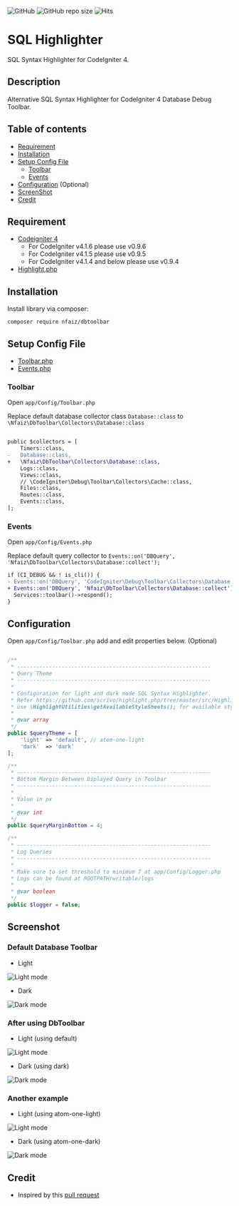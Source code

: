 ![GitHub](https://img.shields.io/github/license/nfaiz/dbtoolbar)
![GitHub repo size](https://img.shields.io/github/repo-size/nfaiz/dbtoolbar?label=size)
![Hits](https://hits.seeyoufarm.com/api/count/incr/badge.svg?url=nfaiz/dbtoolbar)

# SQL Highlighter
SQL Syntax Highlighter for CodeIgniter 4.

## Description
Alternative SQL Syntax Highlighter for CodeIgniter 4 Database Debug Toolbar.

## Table of contents
  * [Requirement](#requirement)
  * [Installation](#installation)
  * [Setup Config File](#setup-config-file)
    * [Toolbar](#toolbar)
    * [Events](#events)
  * [Configuration](#configuration) (Optional)
  * [ScreenShot](#screenshot)
  * [Credit](#credit)


## Requirement
* [Codeigniter 4](https://github.com/codeigniter4/CodeIgniter4)
  * For CodeIgniter v4.1.6 please use v0.9.6
  * For CodeIgniter v4.1.5 please use v0.9.5
  * For CodeIgniter v4.1.4 and below please use v0.9.4
* [Highlight.php](https://github.com/scrivo/highlight.php)


## Installation
Install library via composer:

    composer require nfaiz/dbtoolbar


## Setup Config File

* [Toolbar.php](#toolbar)
* [Events.php](#events)


### Toolbar
Open `app/Config/Toolbar.php`

Replace default database collector class `Database::class` to `\Nfaiz\DbToolbar\Collectors\Database::class`

```diff

public $collectors = [
    Timers::class,
-   Database::class,
+   \Nfaiz\DbToolbar\Collectors\Database::class,
    Logs::class,
    Views::class,
    // \CodeIgniter\Debug\Toolbar\Collectors\Cache::class,
    Files::class,
    Routes::class,
    Events::class,
];
```

### Events
Open `app/Config/Events.php`

Replace default query collector to `Events::on('DBQuery', 'Nfaiz\DbToolbar\Collectors\Database::collect');`

```diff
if (CI_DEBUG && ! is_cli()) {
- Events::on('DBQuery', 'CodeIgniter\Debug\Toolbar\Collectors\Database::collect');
+ Events::on('DBQuery', 'Nfaiz\DbToolbar\Collectors\Database::collect');
  Services::toolbar()->respond();
}
```


## Configuration

Open `app/Config/Toolbar.php` add and edit properties below. (Optional)

```php

/**
 * -------------------------------------------------------------
 * Query Theme
 * -------------------------------------------------------------
 * 
 * Configuration for light and dark mode SQL Syntax Highlighter.
 * Refer https://github.com/scrivo/highlight.php/tree/master/src/Highlight/styles or
 * use \HighlightUtilities\getAvailableStyleSheets(); for available stylesheets.
 *
 * @var array
 */
public $queryTheme = [
    'light' => 'default', // atom-one-light
    'dark'  => 'dark'
];

/**
 * -------------------------------------------------------------
 * Bottom Margin Between Diplayed Query in Toolbar
 * -------------------------------------------------------------
 * 
 * Value in px
 * 
 * @var int
 */
public $queryMarginBottom = 4;

/**
 * -------------------------------------------------------------
 * Log Queries
 * -------------------------------------------------------------
 *
 * Make sure to set threshold to minimum 7 at app/Config/Logger.php
 * Logs can be found at ROOTPATH/writable/logs
 *
 * @var boolean
 */
public $logger = false;
```

## Screenshot

### Default Database Toolbar

* Light<br />
<img src="https://user-images.githubusercontent.com/1330109/128514930-c450fef7-2008-4991-bf95-92c1acc76426.png" alt="Light mode">

* Dark<br />
<img src="https://user-images.githubusercontent.com/1330109/128515006-1acf19e3-0db4-487c-9fca-82c19670fe5e.png" alt="Dark mode">

### After using DbToolbar

* Light (using default)<br />
<img src="https://user-images.githubusercontent.com/1330109/128515151-c1289da9-1f6a-4561-9fb8-ddb6fc8e9f0f.png" alt="Light mode">

* Dark (using dark)<br />
<img src="https://user-images.githubusercontent.com/1330109/128515327-f0e6cda6-d443-4625-a44a-4dffc2caf9ee.png" alt="Dark mode">

### Another example

* Light (using atom-one-light)
<img src="https://user-images.githubusercontent.com/1330109/128515815-01153f90-e140-48ed-93dc-b955d8b570e7.png" alt="Light mode">

* Dark (using atom-one-dark)
<img src="https://user-images.githubusercontent.com/1330109/128515952-39358146-0d32-42c4-a27d-80789503290b.png" alt="Dark mode">

## Credit
* Inspired by this [pull request](https://github.com/codeigniter4/CodeIgniter4/pull/3515)
